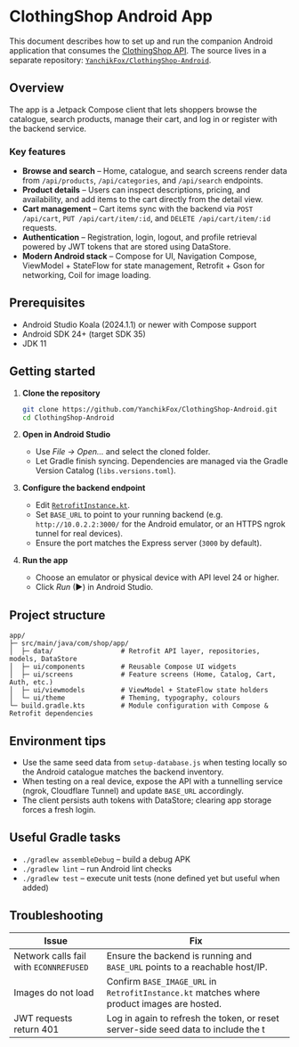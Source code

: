 # ClothingShop Android App

This document describes how to set up and run the companion Android application that consumes the [ClothingShop API](https://github.com/YanchikFox/ClothingShop-API). The source lives in a separate repository: [`YanchikFox/ClothingShop-Android`](https://github.com/YanchikFox/ClothingShop-Android).

## Overview

The app is a Jetpack Compose client that lets shoppers browse the catalogue, search products, manage their cart, and log in or register with the backend service.

### Key features

- **Browse and search** – Home, catalogue, and search screens render data from `/api/products`, `/api/categories`, and `/api/search` endpoints.
- **Product details** – Users can inspect descriptions, pricing, and availability, and add items to the cart directly from the detail view.
- **Cart management** – Cart items sync with the backend via `POST /api/cart`, `PUT /api/cart/item/:id`, and `DELETE /api/cart/item/:id` requests.
- **Authentication** – Registration, login, logout, and profile retrieval powered by JWT tokens that are stored using DataStore.
- **Modern Android stack** – Compose for UI, Navigation Compose, ViewModel + StateFlow for state management, Retrofit + Gson for networking, Coil for image loading.

## Prerequisites

- Android Studio Koala (2024.1.1) or newer with Compose support
- Android SDK 24+ (target SDK 35)
- JDK 11

## Getting started

1. **Clone the repository**

   ```bash
   git clone https://github.com/YanchikFox/ClothingShop-Android.git
   cd ClothingShop-Android
   ```

2. **Open in Android Studio**

   - Use *File → Open…* and select the cloned folder.
   - Let Gradle finish syncing. Dependencies are managed via the Gradle Version Catalog (`libs.versions.toml`).

3. **Configure the backend endpoint**

   - Edit [`RetrofitInstance.kt`](https://github.com/YanchikFox/ClothingShop-Android/blob/main/app/src/main/java/com/shop/app/data/network/RetrofitInstance.kt).
   - Set `BASE_URL` to point to your running backend (e.g. `http://10.0.2.2:3000/` for the Android emulator, or an HTTPS ngrok tunnel for real devices).
   - Ensure the port matches the Express server (`3000` by default).

4. **Run the app**

   - Choose an emulator or physical device with API level 24 or higher.
   - Click *Run* (▶) in Android Studio.

## Project structure

```
app/
├─ src/main/java/com/shop/app/
│  ├─ data/                 # Retrofit API layer, repositories, models, DataStore
│  ├─ ui/components         # Reusable Compose UI widgets
│  ├─ ui/screens            # Feature screens (Home, Catalog, Cart, Auth, etc.)
│  ├─ ui/viewmodels         # ViewModel + StateFlow state holders
│  └─ ui/theme              # Theming, typography, colours
└─ build.gradle.kts         # Module configuration with Compose & Retrofit dependencies
```

## Environment tips

- Use the same seed data from `setup-database.js` when testing locally so the Android catalogue matches the backend inventory.
- When testing on a real device, expose the API with a tunnelling service (ngrok, Cloudflare Tunnel) and update `BASE_URL` accordingly.
- The client persists auth tokens with DataStore; clearing app storage forces a fresh login.

## Useful Gradle tasks

- `./gradlew assembleDebug` – build a debug APK
- `./gradlew lint` – run Android lint checks
- `./gradlew test` – execute unit tests (none defined yet but useful when added)

## Troubleshooting

| Issue | Fix |
| --- | --- |
| Network calls fail with `ECONNREFUSED` | Ensure the backend is running and `BASE_URL` points to a reachable host/IP. |
| Images do not load | Confirm `BASE_IMAGE_URL` in `RetrofitInstance.kt` matches where product images are hosted. |
| JWT requests return 401 | Log in again to refresh the token, or reset server-side seed data to include the t
